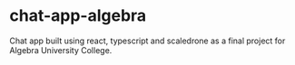 # chat-app-algebra
Chat app built using react, typescript and scaledrone as a final project for Algebra University College.

